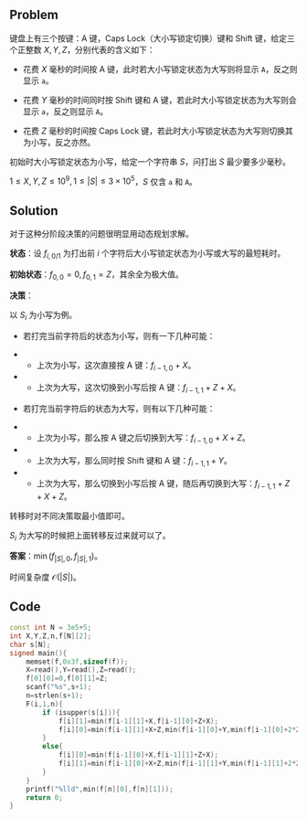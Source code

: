 ## Problem

键盘上有三个按键：A 键，Caps Lock（大小写锁定切换）键和 Shift 键，给定三个正整数 $X,Y,Z$，分别代表的含义如下：

- 花费 $X$ 毫秒的时间按 A 键，此时若大小写锁定状态为大写则将显示 `A`，反之则显示 `a`。

- 花费 $Y$ 毫秒的时间同时按 Shift 键和 A 键，若此时大小写锁定状态为大写则会显示 `a`，反之则显示 `A`。

- 花费 $Z$ 毫秒的时间按 Caps Lock 键，若此时大小写锁定状态为大写则切换其为小写，反之亦然。

初始时大小写锁定状态为小写，给定一个字符串 $S$，问打出 $S$ 最少要多少毫秒。

$1\leq X,Y,Z\leq 10^9,1\leq |S|\leq 3\times 10^5$，$S$ 仅含 `a` 和 `A`。

## Solution

对于这种分阶段决策的问题很明显用动态规划求解。

**状态**：设 $f_{i,0/1}$ 为打出前 $i$ 个字符后大小写锁定状态为小写或大写的最短耗时。

**初始状态**：$f_{0,0}=0,f_{0,1}=Z$，其余全为极大值。

**决策**：

以 $S_i$ 为小写为例。

- 若打完当前字符后的状态为小写，则有一下几种可能：
- - 上次为小写，这次直接按 A 键：$f_{i-1,0}+X$。
- - 上次为大写，这次切换到小写后按 A 键：$f_{i-1,1}+Z+X$。

- 若打完当前字符后的状态为大写，则有以下几种可能：
- - 上次为小写，那么按 A 键之后切换到大写：$f_{i-1,0}+X+Z$。
- - 上次为大写，那么同时按 Shift 键和 A 键：$f_{i-1,1}+Y$。
- - 上次为大写，那么切换到小写后按 A 键，随后再切换到大写：$f_{i-1,1}+Z+X+Z$。

转移时对不同决策取最小值即可。

$S_i$ 为大写的时候把上面转移反过来就可以了。

**答案**：$\min(f_{|S|,0},f_{|S|,1})$。

时间复杂度 $\mathcal{O}(|S|)$。

## Code

```cpp
const int N = 3e5+5;
int X,Y,Z,n,f[N][2];
char s[N];
signed main(){
    memset(f,0x3f,sizeof(f));
    X=read(),Y=read(),Z=read();
    f[0][0]=0,f[0][1]=Z;
    scanf("%s",s+1);
    n=strlen(s+1);
    F(i,1,n){
        if (isupper(s[i])){
            f[i][1]=min(f[i-1][1]+X,f[i-1][0]+Z+X);
            f[i][0]=min(f[i-1][1]+X+Z,min(f[i-1][0]+Y,min(f[i-1][0]+2*Z+X,f[i-1][1]+Z+Y)));
        }
        else{
            f[i][0]=min(f[i-1][0]+X,f[i-1][1]+Z+X);
            f[i][1]=min(f[i-1][0]+X+Z,min(f[i-1][1]+Y,min(f[i-1][1]+2*Z+X,f[i-1][0]+Z+Y)));
        }
    }
    printf("%lld",min(f[n][0],f[n][1]));
    return 0;
}
```